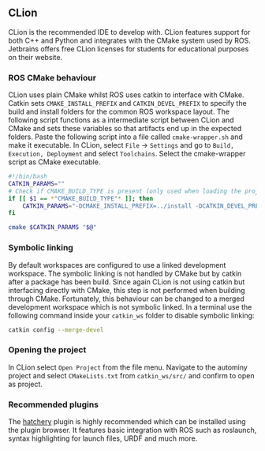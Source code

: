 ## CLion
CLion is the recommended IDE to develop with. CLion features support for both C++ and Python and integrates with the CMake system used by ROS. Jetbrains offers free CLion licenses for students for educational purposes on their website.

### ROS CMake behaviour
CLion uses plain CMake whilst ROS uses catkin to interface with CMake. Catkin sets `CMAKE_INSTALL_PREFIX` and `CATKIN_DEVEL_PREFIX` to specify the build and install folders for the common ROS workspace layout. The following script functions as a intermediate script between CLion and CMake and sets these variables so that artifacts end up in the expected folders. Paste the following script into a file called `cmake-wrapper.sh` and make it executable. In CLion, select `File` -> `Settings` and go to `Build, Execution, Deployment` and select `Toolchains`. Select the cmake-wrapper script as CMake executable.

```bash
#!/bin/bash
CATKIN_PARAMS=""
# Check if CMAKE_BUILD_TYPE is present (only used when loading the project)
if [[ $1 == *"CMAKE_BUILD_TYPE"* ]]; then
	CATKIN_PARAMS="-DCMAKE_INSTALL_PREFIX=../install -DCATKIN_DEVEL_PREFIX=../devel"
fi

cmake $CATKIN_PARAMS "$@"
```

### Symbolic linking
By default workspaces are configured to use a linked development workspace. The symbolic linking is not handled by CMake but by catkin after a package has been build. Since again CLion is not using catkin but interfacing directly with CMake, this step is not performed when building through CMake. Fortunately, this behaviour can be changed to a merged development workspace which is not symbolic linked. In a terminal use the following command inside your `catkin_ws` folder to disable symbolic linking:

```bash
catkin config --merge-devel
```

### Opening the project
In CLion select `Open Project` from the file menu. Navigate to the autominy project and select `CMakeLists.txt` from `catkin_ws/src/` and confirm to open as project.

### Recommended plugins
The [hatchery](https://github.com/duckietown/hatchery) plugin is highly recommended which can be installed using the plugin browser. It features basic integration with ROS such as roslaunch, syntax highlighting for launch files, URDF and much more.
